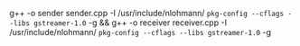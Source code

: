 g++ -o sender sender.cpp -I /usr/include/nlohmann/ `pkg-config --cflags --libs gstreamer-1.0` -g  &&  g++ -o receiver receiver.cpp -I /usr/include/nlohmann/ `pkg-config --cflags --libs gstreamer-1.0` -g

